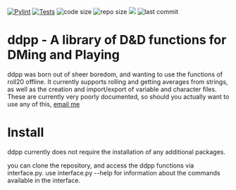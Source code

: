 

[![Pylint](https://github.com/CustomRoses/DnD-/actions/workflows/pylint.yml/badge.svg)](https://github.com/CustomRoses/DnD-/actions/workflows/pylint.yml) [![Tests](https://github.com/CustomRoses/DnD-/actions/workflows/unittests.yaml/badge.svg?branch=main)](https://github.com/CustomRoses/DnD-/actions/workflows/unittests.yaml) ![code size](https://img.shields.io/github/languages/code-size/CustomRoses/ddpp) ![repo size](https://img.shields.io/github/repo-size/CustomRoses/ddpp) ![](https://img.shields.io/github/commit-activity/w/CustomRoses/ddpp) ![last commit](https://img.shields.io/github/last-commit/CustomRoses/ddpp)



# ddpp - A library of D&D functions for DMing and Playing

ddpp was born out of sheer boredom, and wanting to use the functions of roll20 offline. It currently supports rolling and getting averages from strings, as well as the creation and import/export of variable and character files. These are currently very poorly documented, so should you actually want to use any of this, [email me](mailto:luc@nothome.xyz)



# Install

ddpp currently does not require the installation of any additional packages. 

you can clone the repository, and access the ddpp functions via interface.py. use interface.py --help for information about the commands available in the interface.

